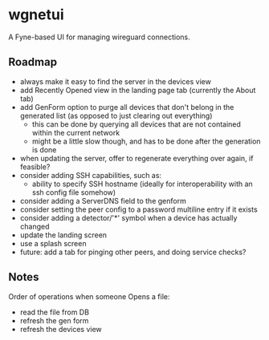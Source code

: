 # wgnetui

A Fyne-based UI for managing wireguard connections.

## Roadmap

- always make it easy to find the server in the devices view
- add Recently Opened view in the landing page tab (currently the About tab)
- add GenForm option to purge all devices that don't belong in the generated list (as opposed to just clearing out everything)
  - this can be done by querying all devices that are not contained within the current network
  - might be a little slow though, and has to be done after the generation is done
- when updating the server, offer to regenerate everything over again, if feasible?
- consider adding SSH capabilities, such as:
  - ability to specify SSH hostname (ideally for interoperability with an ssh config file somehow)
- consider adding a ServerDNS field to the genform
- consider setting the peer config to a password multiline entry if it exists
- consider adding a detector/'*' symbol when a device has actually changed
- update the landing screen
- use a splash screen
- future: add a tab for pinging other peers, and doing service checks?

## Notes

Order of operations when someone Opens a file:

- read the file from DB
- refresh the gen form
- refresh the devices view
